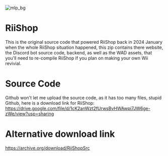 ![mlp_bg](https://github.com/shelldroid/RiiShop/assets/147950850/aa1a3523-6b6e-46d7-ae09-785f20a87de5)

# RiiShop
This is the original source code that powered RiiShop back in 2024 January when the whole RiiShop situation happened, this zip contains there website, the Discord bot source code, backend, as well as the WAD assets, that you'll need to re-compile RiiShop if you plan on making your own Wii revivial.

# Source Code
Github won't let me upload the source code, as it has too many files, stupid Github, here is a download link for RiiShop: https://drive.google.com/file/d/1cK2anWzt2fUrwsBvHWAwpi7JW6ge-zWe/view?usp=sharing

# Alternative download link
https://archive.org/download/RiiShopSrc
